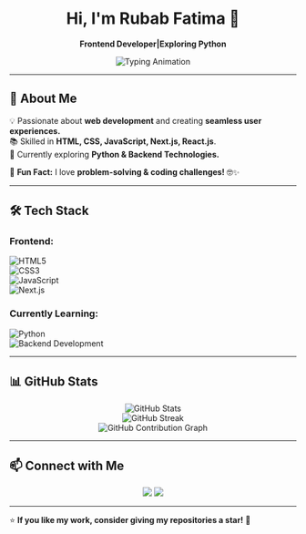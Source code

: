 <h1 align="center">Hi, I'm Rubab Fatima 👋</h1>

<p align="center">
  <b>Frontend Developer|Exploring Python </b>
</p>

<p align="center">
  <img src="https://readme-typing-svg.herokuapp.com?font=Fira+Code&size=22&pause=1000&color=3FB950&center=true&vCenter=true&width=500&lines=Frontend+Developer;Exploring+Python;Passionate+About+Coding" alt="Typing Animation" />
</p>

---

## 🚀 About Me  
💡 Passionate about **web development** and creating **seamless user experiences.**  
📚 Skilled in **HTML, CSS, JavaScript, Next.js, React.js**.  
🐍 Currently exploring **Python & Backend Technologies.**  

📌 **Fun Fact:** I love **problem-solving & coding challenges!** 🤓✨  

---

## 🛠️ Tech Stack  
### **Frontend:**  
![HTML5](https://img.shields.io/badge/HTML5-%23E34F26.svg?style=flat&logo=html5&logoColor=white)  
![CSS3](https://img.shields.io/badge/CSS3-%231572B6.svg?style=flat&logo=css3&logoColor=white)  
![JavaScript](https://img.shields.io/badge/JavaScript-%23F7DF1E.svg?style=flat&logo=javascript&logoColor=black)  
![Next.js](https://img.shields.io/badge/Next.js-%23000000.svg?style=flat&logo=nextdotjs&logoColor=white)  

### **Currently Learning:**  
![Python](https://img.shields.io/badge/Python-%233776AB.svg?style=flat&logo=python&logoColor=white)  
![Backend Development](https://img.shields.io/badge/Backend%20Development-Exploring-blue)  

---

## 📊 GitHub Stats  
<p align="center">
  <img src="https://github-readme-stats.vercel.app/api?username=rubii22&show_icons=true&theme=radical" alt="GitHub Stats">
  <br>
  <img src="https://github-readme-streak-stats.herokuapp.com/?user=rubii22&theme=radical" alt="GitHub Streak">
  <br>
  <img src="https://github-profile-summary-cards.vercel.app/api/cards/profile-details?username=rubii22&theme=radical" alt="GitHub Contribution Graph">
</p>

---

## 📫 Connect with Me  
<p align="center">
  <a href="https://github.com/rubii22"><img src="https://img.shields.io/badge/GitHub-000000?style=flat&logo=github&logoColor=white" /></a>
  <a href="https://www.linkedin.com/in/rubab-fatima-3636242b5/"><img src="https://img.shields.io/badge/LinkedIn-0A66C2?style=flat&logo=linkedin&logoColor=white" /></a>
</p>

---

⭐ **If you like my work, consider giving my repositories a star!** 🌟
